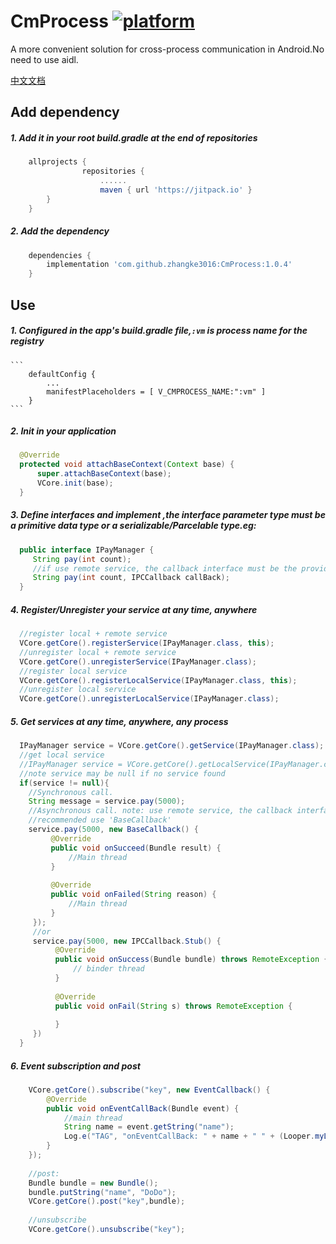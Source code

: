 # CmProcess [![platform](https://img.shields.io/badge/platform-android-brightgreen.svg)](https://developer.android.com/index.html)

A more convenient solution for cross-process communication in Android.No need to use aidl.

[中文文档](CHINESE_README.md)

## Add dependency

##### 1. Add it in your root build.gradle at the end of repositories
```groovy
    allprojects {
                repositories {
                    ......
                    maven { url 'https://jitpack.io' }
        }
    }
```
##### 2. Add the dependency
```groovy
    dependencies {
        implementation 'com.github.zhangke3016:CmProcess:1.0.4'
    }
```

## Use

##### 1. Configured in the app's build.gradle file,`:vm` is process name for the registry
    ```
        defaultConfig {
            ...
            manifestPlaceholders = [ V_CMPROCESS_NAME:":vm" ]
        }
    ```
##### 2. Init in your application
```java
  @Override
  protected void attachBaseContext(Context base) {
      super.attachBaseContext(base);
      VCore.init(base);
  }
```
##### 3. Define interfaces and implement ,the interface parameter type must be a primitive data type or a serializable/Parcelable type.eg:
```java
  public interface IPayManager {
     String pay(int count);
     //if use remote service, the callback interface must be the provided 'IPCCallback`
     String pay(int count, IPCCallback callBack);
  }
```
##### 4. Register/Unregister your service at any time, anywhere
```java
  //register local + remote service
  VCore.getCore().registerService(IPayManager.class, this);
  //unregister local + remote service
  VCore.getCore().unregisterService(IPayManager.class);
  //register local service
  VCore.getCore().registerLocalService(IPayManager.class, this);
  //unregister local service
  VCore.getCore().unregisterLocalService(IPayManager.class);
```
##### 5. Get services at any time, anywhere, any process
```java
  IPayManager service = VCore.getCore().getService(IPayManager.class);
  //get local service
  //IPayManager service = VCore.getCore().getLocalService(IPayManager.class);
  //note service may be null if no service found
  if(service != null){
    //Synchronous call.
    String message = service.pay(5000);
    //Asynchronous call. note: use remote service, the callback interface must be the provided 'IPCCallback`
    //recommended use 'BaseCallback'
    service.pay(5000, new BaseCallback() {
         @Override
         public void onSucceed(Bundle result) {
             //Main thread
         }
    
         @Override
         public void onFailed(String reason) {
             //Main thread
         }
     });
     //or
     service.pay(5000, new IPCCallback.Stub() {
          @Override
          public void onSuccess(Bundle bundle) throws RemoteException {
              // binder thread
          }
          
          @Override
          public void onFail(String s) throws RemoteException {
          
          }
     })
  }
```
##### 6. Event subscription and post
```java
    VCore.getCore().subscribe("key", new EventCallback() {
        @Override
        public void onEventCallBack(Bundle event) {
            //main thread
            String name = event.getString("name");
            Log.e("TAG", "onEventCallBack: " + name + " " + (Looper.myLooper() == Looper.getMainLooper()));
        }
    });
    
    //post:
    Bundle bundle = new Bundle();
    bundle.putString("name", "DoDo");
    VCore.getCore().post("key",bundle);
    
    //unsubscribe 
    VCore.getCore().unsubscribe("key");
```



